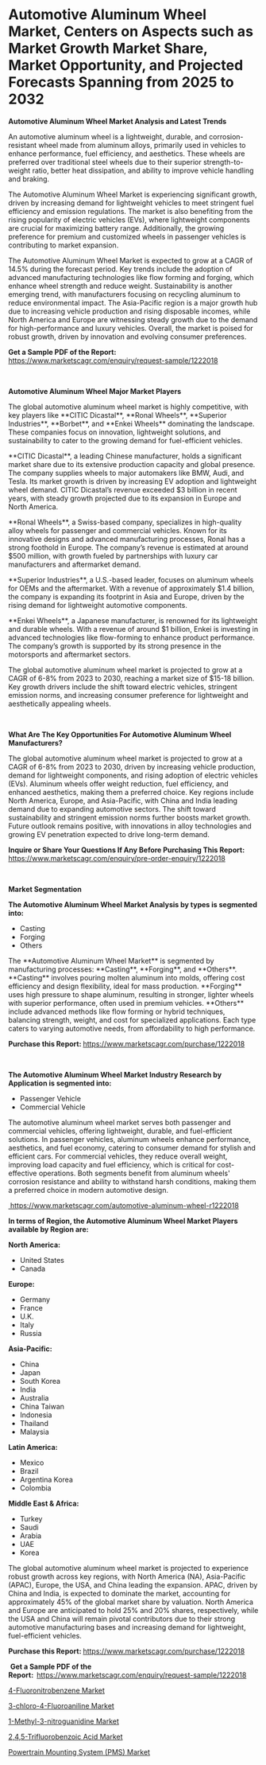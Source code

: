 <p><h1>Automotive Aluminum Wheel Market, Centers on Aspects such as Market Growth Market Share, Market Opportunity, and Projected Forecasts Spanning from 2025 to 2032</h1></p><p><strong>Automotive Aluminum Wheel Market Analysis and Latest Trends</strong></p>
<p><p>An automotive aluminum wheel is a lightweight, durable, and corrosion-resistant wheel made from aluminum alloys, primarily used in vehicles to enhance performance, fuel efficiency, and aesthetics. These wheels are preferred over traditional steel wheels due to their superior strength-to-weight ratio, better heat dissipation, and ability to improve vehicle handling and braking.</p><p>The Automotive Aluminum Wheel Market is experiencing significant growth, driven by increasing demand for lightweight vehicles to meet stringent fuel efficiency and emission regulations. The market is also benefiting from the rising popularity of electric vehicles (EVs), where lightweight components are crucial for maximizing battery range. Additionally, the growing preference for premium and customized wheels in passenger vehicles is contributing to market expansion.</p><p>The Automotive Aluminum Wheel Market is expected to grow at a CAGR of 14.5% during the forecast period. Key trends include the adoption of advanced manufacturing technologies like flow forming and forging, which enhance wheel strength and reduce weight. Sustainability is another emerging trend, with manufacturers focusing on recycling aluminum to reduce environmental impact. The Asia-Pacific region is a major growth hub due to increasing vehicle production and rising disposable incomes, while North America and Europe are witnessing steady growth due to the demand for high-performance and luxury vehicles. Overall, the market is poised for robust growth, driven by innovation and evolving consumer preferences.</p></p>
<p><strong>Get a Sample PDF of the Report:&nbsp;</strong> <a href="https://www.marketscagr.com/enquiry/request-sample/1222018?utm_campaign=1944&utm_medium=2&utm_source=Github&utm_content=ia&utm_term=24012025&utm_id=automotive-aluminum-wheel">https://www.marketscagr.com/enquiry/request-sample/1222018</a></p>
<p>&nbsp;</p>
<p><strong>Automotive Aluminum Wheel Major Market Players</strong></p>
<p><p>The global automotive aluminum wheel market is highly competitive, with key players like **CITIC Dicastal**, **Ronal Wheels**, **Superior Industries**, **Borbet**, and **Enkei Wheels** dominating the landscape. These companies focus on innovation, lightweight solutions, and sustainability to cater to the growing demand for fuel-efficient vehicles.</p><p>**CITIC Dicastal**, a leading Chinese manufacturer, holds a significant market share due to its extensive production capacity and global presence. The company supplies wheels to major automakers like BMW, Audi, and Tesla. Its market growth is driven by increasing EV adoption and lightweight wheel demand. CITIC Dicastal’s revenue exceeded $3 billion in recent years, with steady growth projected due to its expansion in Europe and North America.</p><p>**Ronal Wheels**, a Swiss-based company, specializes in high-quality alloy wheels for passenger and commercial vehicles. Known for its innovative designs and advanced manufacturing processes, Ronal has a strong foothold in Europe. The company’s revenue is estimated at around $500 million, with growth fueled by partnerships with luxury car manufacturers and aftermarket demand.</p><p>**Superior Industries**, a U.S.-based leader, focuses on aluminum wheels for OEMs and the aftermarket. With a revenue of approximately $1.4 billion, the company is expanding its footprint in Asia and Europe, driven by the rising demand for lightweight automotive components.</p><p>**Enkei Wheels**, a Japanese manufacturer, is renowned for its lightweight and durable wheels. With a revenue of around $1 billion, Enkei is investing in advanced technologies like flow-forming to enhance product performance. The company’s growth is supported by its strong presence in the motorsports and aftermarket sectors.</p><p>The global automotive aluminum wheel market is projected to grow at a CAGR of 6-8% from 2023 to 2030, reaching a market size of $15-18 billion. Key growth drivers include the shift toward electric vehicles, stringent emission norms, and increasing consumer preference for lightweight and aesthetically appealing wheels.</p></p>
<p>&nbsp;</p>
<p><strong>What Are The Key Opportunities For Automotive Aluminum Wheel Manufacturers?</strong></p>
<p><p>The global automotive aluminum wheel market is projected to grow at a CAGR of 6-8% from 2023 to 2030, driven by increasing vehicle production, demand for lightweight components, and rising adoption of electric vehicles (EVs). Aluminum wheels offer weight reduction, fuel efficiency, and enhanced aesthetics, making them a preferred choice. Key regions include North America, Europe, and Asia-Pacific, with China and India leading demand due to expanding automotive sectors. The shift toward sustainability and stringent emission norms further boosts market growth. Future outlook remains positive, with innovations in alloy technologies and growing EV penetration expected to drive long-term demand.</p></p>
<p><strong>Inquire or Share Your Questions If Any Before Purchasing This Report:</strong> <a href="https://www.marketscagr.com/enquiry/pre-order-enquiry/1222018?utm_campaign=1944&utm_medium=2&utm_source=Github&utm_content=ia&utm_term=24012025&utm_id=automotive-aluminum-wheel">https://www.marketscagr.com/enquiry/pre-order-enquiry/1222018</a></p>
<p>&nbsp;</p>
<p><strong>Market Segmentation</strong></p>
<p><strong>The Automotive Aluminum Wheel Market Analysis by types is segmented into:</strong></p>
<p><ul><li>Casting</li><li>Forging</li><li>Others</li></ul></p>
<p><p>The **Automotive Aluminum Wheel Market** is segmented by manufacturing processes: **Casting**, **Forging**, and **Others**. **Casting** involves pouring molten aluminum into molds, offering cost efficiency and design flexibility, ideal for mass production. **Forging** uses high pressure to shape aluminum, resulting in stronger, lighter wheels with superior performance, often used in premium vehicles. **Others** include advanced methods like flow forming or hybrid techniques, balancing strength, weight, and cost for specialized applications. Each type caters to varying automotive needs, from affordability to high performance.</p></p>
<p><strong>Purchase this Report:&nbsp;</strong><a href="https://www.marketscagr.com/purchase/1222018?utm_campaign=1944&utm_medium=2&utm_source=Github&utm_content=ia&utm_term=24012025&utm_id=automotive-aluminum-wheel">https://www.marketscagr.com/purchase/1222018</a></p>
<p>&nbsp;</p>
<p><strong>The Automotive Aluminum Wheel Market Industry Research by Application is segmented into:</strong></p>
<p><ul><li>Passenger Vehicle</li><li>Commercial Vehicle</li></ul></p>
<p><p>The automotive aluminum wheel market serves both passenger and commercial vehicles, offering lightweight, durable, and fuel-efficient solutions. In passenger vehicles, aluminum wheels enhance performance, aesthetics, and fuel economy, catering to consumer demand for stylish and efficient cars. For commercial vehicles, they reduce overall weight, improving load capacity and fuel efficiency, which is critical for cost-effective operations. Both segments benefit from aluminum wheels' corrosion resistance and ability to withstand harsh conditions, making them a preferred choice in modern automotive design.</p></p>
<p><a href="https://www.marketscagr.com/automotive-aluminum-wheel-r1222018?utm_campaign=1944&utm_medium=2&utm_source=Github&utm_content=ia&utm_term=24012025&utm_id=automotive-aluminum-wheel">&nbsp;https://www.marketscagr.com/automotive-aluminum-wheel-r1222018</a></p>
<p><strong>In terms of Region, the Automotive Aluminum Wheel Market Players available by Region are:</strong></p>
<p>
    <p> <strong> North America: </strong>
        <ul>
            <li>United States</li>
            <li>Canada</li>
        </ul>
        </p> 
    <p> <strong> Europe: </strong>
        <ul>
            <li>Germany</li>
            <li>France</li>
            <li>U.K.</li>
            <li>Italy</li>
            <li>Russia</li>
        </ul>
        </p> 
    <p> <strong> Asia-Pacific: </strong>
        <ul>
            <li>China</li>
            <li>Japan</li>
            <li>South Korea</li>
            <li>India</li>
            <li>Australia</li>
            <li>China Taiwan</li>
            <li>Indonesia</li>
            <li>Thailand</li>
            <li>Malaysia</li>
        </ul>
        </p> 
    <p> <strong> Latin America: </strong>
        <ul>
            <li>Mexico</li>
            <li>Brazil</li>
            <li>Argentina Korea</li>
            <li>Colombia</li>
        </ul>
        </p> 
    <p> <strong> Middle East & Africa: </strong>
        <ul>
            <li>Turkey</li>
            <li>Saudi</li>
            <li>Arabia</li>
            <li>UAE</li>
            <li>Korea</li>
        </ul>
    </p>
    </p>
<p><p>The global automotive aluminum wheel market is projected to experience robust growth across key regions, with North America (NA), Asia-Pacific (APAC), Europe, the USA, and China leading the expansion. APAC, driven by China and India, is expected to dominate the market, accounting for approximately 45% of the global market share by valuation. North America and Europe are anticipated to hold 25% and 20% shares, respectively, while the USA and China will remain pivotal contributors due to their strong automotive manufacturing bases and increasing demand for lightweight, fuel-efficient vehicles.</p></p>
<p><strong>Purchase this Report: </strong><a href="https://www.marketscagr.com/purchase/1222018?utm_campaign=1944&utm_medium=2&utm_source=Github&utm_content=ia&utm_term=24012025&utm_id=automotive-aluminum-wheel">https://www.marketscagr.com/purchase/1222018</a></p>
<p>&nbsp;<strong>Get a Sample PDF of the Report:&nbsp;&nbsp;</strong><a href="https://www.marketscagr.com/enquiry/request-sample/1222018?utm_campaign=1944&utm_medium=2&utm_source=Github&utm_content=ia&utm_term=24012025&utm_id=automotive-aluminum-wheel">https://www.marketscagr.com/enquiry/request-sample/1222018</a></p>
<p><strong></strong></p>
<p><p><a href="https://www.linkedin.com/pulse/regional-adaptations-global-4-fluoronitrobenzene-market-trends-zfgle?utm_campaign=1944&utm_medium=2&utm_source=Github&utm_content=ia&utm_term=24012025&utm_id=automotive-aluminum-wheel">4-Fluoronitrobenzene Market</a></p><p><a href="https://www.linkedin.com/pulse/3-chloro-4-fluoroaniline-market-growth-study-highlights-potential-wtohf?utm_campaign=1944&utm_medium=2&utm_source=Github&utm_content=ia&utm_term=24012025&utm_id=automotive-aluminum-wheel">3-chloro-4-Fluoroaniline Market</a></p><p><a href="https://www.linkedin.com/pulse/impressive-global-1-methyl-3-nitroguanidine-market-isg7c?utm_campaign=1944&utm_medium=2&utm_source=Github&utm_content=ia&utm_term=24012025&utm_id=automotive-aluminum-wheel">1-Methyl-3-nitroguanidine Market</a></p><p><a href="https://www.linkedin.com/pulse/in-depth-market-analysis-245-trifluorobenzoic-acid-rvtqc?utm_campaign=1944&utm_medium=2&utm_source=Github&utm_content=ia&utm_term=24012025&utm_id=automotive-aluminum-wheel">2,4,5-Trifluorobenzoic Acid Market</a></p><p><a href="https://github.com/Chiragrp22/Market-Research-Report-List-7/blob/main/powertrain-mounting-system-pms-market.md?utm_campaign=1944&utm_medium=2&utm_source=Github&utm_content=ia&utm_term=24012025&utm_id=automotive-aluminum-wheel">Powertrain Mounting System (PMS) Market</a></p></p>